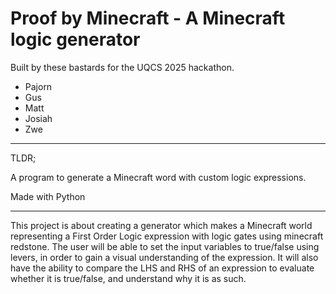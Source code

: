 
# Proof by Minecraft - A Minecraft logic generator

Built by these bastards for the UQCS 2025 hackathon. 

- Pajorn
- Gus
- Matt
- Josiah
- Zwe

-----
TLDR; 

A program to generate a Minecraft word with custom logic expressions.

Made with Python 

-----

This project is about creating a generator which makes a Minecraft world representing a First Order Logic expression with logic gates using minecraft redstone. The user will be able to set the input variables to true/false using levers, in order to gain a visual understanding of the expression. It will also have the ability to compare the LHS and RHS of an expression to evaluate whether it is true/false, and understand why it is as such.

